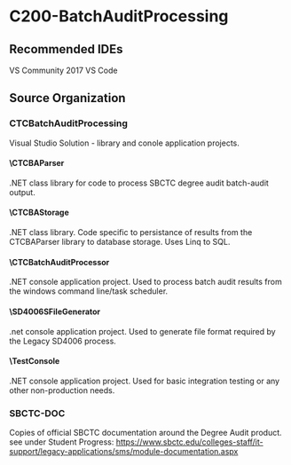 # C200-BatchAuditProcessing


## Recommended IDEs
VS Community 2017
VS Code

## Source Organization
### CTCBatchAuditProcessing 
Visual Studio Solution - library and conole application projects.

#### \CTCBAParser
.NET class library for code to process SBCTC degree audit batch-audit output. 

#### \CTCBAStorage
.NET class library. Code specific to persistance of results from the CTCBAParser library to database storage. Uses Linq to SQL. 

#### \CTCBatchAuditProcessor
.NET console application project. Used to process batch audit results from the windows command line/task scheduler.

#### \SD4006SFileGenerator
.net console application project. Used to generate file format required by the Legacy SD4006 process.

#### \TestConsole
.NET console application project. Used for basic integration testing or any other non-production needs.

### SBCTC-DOC
Copies of official SBCTC documentation around the Degree Audit product.
see under Student Progress: https://www.sbctc.edu/colleges-staff/it-support/legacy-applications/sms/module-documentation.aspx 


